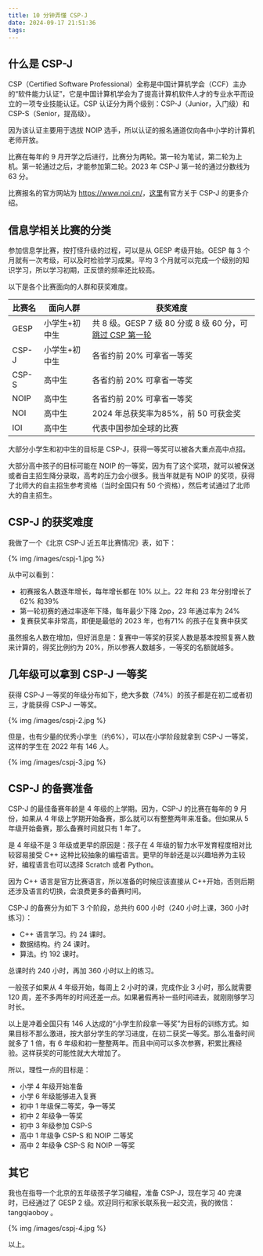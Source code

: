 ```yaml
---
title: 10 分钟弄懂 CSP-J 
date: 2024-09-17 21:51:36
tags:
---
```


## 什么是 CSP-J

CSP（Certified Software Professional）全称是中国计算机学会（CCF）主办的“软件能力认证”，它是中国计算机学会为了提高计算机软件人才的专业水平而设立的一项专业技能认证。CSP 认证分为两个级别：CSP-J（Junior，入门级）和CSP-S（Senior，提高级）。

因为该认证主要用于选拔 NOIP 选手，所以认证的报名通道仅向各中小学的计算机老师开放。

比赛在每年的 9 月开学之后进行，比赛分为两轮。第一轮为笔试，第二轮为上机。第一轮通过之后，才能参加第二轮。2023 年 CSP-J 第一轮的通过分数线为 63 分。

比赛报名的官方网站为 <https://www.noi.cn/>，[这里](https://www.noi.cn/xw/2024-07-16/827939.shtml)有官方关于 CSP-J 的更多介绍。

## 信息学相关比赛的分类

参加信息学比赛，按打怪升级的过程，可以是从 GESP 考级开始。GESP 每 3 个月就有一次考级，可以及时检验学习成果。平均 3 个月就可以完成一个级别的知识学习，所以学习初期，正反馈的频率还比较高。

以下是各个比赛面向的人群和获奖难度。

| 比赛名      | 面向人群 | 获奖难度 |
| ----------- | ----------- | ----------- |
| GESP      | 小学生+初中生 | 共 8 级。GESP 7 级 80 分或 8 级 60 分，可[跳过 CSP 第一轮](https://gesp.ccf.org.cn/101/1002/10144.html)      |
| CSP-J   | 小学生+初中生 | 各省约前 20% 可拿省一等奖      |
| CSP-S   | 高中生 | 各省约前 20% 可拿省一等奖        |
| NOIP   |  高中生 | 各省约前 20% 可拿省一等奖   |
| NOI   |  高中生 | 2024 年总获奖率为85%，前 50 可获金奖    |
| IOI   |  高中生 | 代表中国参加全球的比赛   |

大部分小学生和初中生的目标是 CSP-J，获得一等奖可以被各大重点高中点招。

大部分高中孩子的目标可能在 NOIP 的一等奖，因为有了这个奖项，就可以被保送或者自主招生降分录取，高考的压力会小很多。我当年就是有 NOIP 的奖项，获得了北师大的自主招生参考资格（当时全国只有 50 个资格），然后考试通过了北师大的自主招生。

## CSP-J 的获奖难度

我做了一个《北京 CSP-J 近五年比赛情况》表，如下：

{% img /images/cspj-1.jpg %}

从中可以看到：

 - 初赛报名人数逐年增长，每年增长都在 10% 以上。22 年和 23 年分别增长了62% 和39%
 - 第一轮初赛的通过率逐年下降，每年最少下降 2pp，23 年通过率为 24%
 - 复赛获奖率非常高，即便是最低的 2023 年，也有71% 的孩子在复赛中获奖

虽然报名人数在增加，但好消息是：复赛中一等奖的获奖人数是基本按照复赛人数来计算的，得奖比例约为 20%，所以参赛人数越多，一等奖的名额就越多。

## 几年级可以拿到 CSP-J 一等奖

获得 CSP-J 一等奖的年级分布如下，绝大多数（74%）的孩子都是在初二或者初三，才能获得 CSP-J 一等奖。

{% img /images/cspj-2.jpg %}

但是，也有少量的优秀小学生（约6%），可以在小学阶段就拿到 CSP-J 一等奖，这样的学生在 2022 年有 146 人。

{% img /images/cspj-3.jpg %}

## CSP-J 的备赛准备

CSP-J 的最佳备赛年龄是 4 年级的上学期。因为，CSP-J 的比赛在每年的 9 月份，如果从 4 年级上学期开始备赛，那么就可以有整整两年来准备。但如果从 5 年级开始备赛，那么备赛时间就只有 1 年了。

是 4 年级不是 3 年级或更早的原因是：孩子在 4 年级的智力水平发育程度相对比较容易接受 C++ 这种比较抽象的编程语言。更早的年龄还是以兴趣培养为主较好，编程语言也可以选择 Scratch 或者 Python。

因为 C++ 语言是官方比赛语言，所以准备的时候应该直接从 C++开始，否则后期还涉及语言的切换，会浪费更多的备赛时间。

CSP-J 的备赛分为如下 3 个阶段，总共约 600 小时（240 小时上课，360 小时练习）：
 - C++ 语言学习。约 24 课时。
 - 数据结构。约 24 课时。
 - 算法。约 192 课时。

总课时约 240 小时，再加 360 小时以上的练习。

一般孩子如果从 4 年级开始，每周上 2 小时的课，完成作业 3 小时，那么就需要 120 周，差不多两年的时间还差一点。如果暑假再补一些时间进去，就刚刚够学习时长。

以上是冲着全国只有 146 人达成的“小学生阶段拿一等奖”为目标的训练方式。如果目标不那么激进，按大部分学生的学习进度，在初二获奖一等奖。那么准备时间就多了 1 倍，有 6 年级和初一整整两年。而且中间可以多次参赛，积累比赛经验。这样获奖的可能性就大大增加了。

所以，理性一点的目标是：

 - 小学 4 年级开始准备
 - 小学 6 年级能够进入复赛
 - 初中 1 年级保二等奖，争一等奖
 - 初中 2 年级争一等奖
 - 初中 3 年级参加 CSP-S
 - 高中 1 年级争 CSP-S 和 NOIP 二等奖
 - 高中 2 年级争 CSP-S 和 NOIP 一等奖

## 其它

我也在指导一个北京的五年级孩子学习编程，准备 CSP-J，现在学习 40 完课时，已经通过了 GESP 2 级。欢迎同行和家长联系我一起交流，我的微信：tangqiaoboy 。

{% img /images/cspj-4.jpg %}

以上。

